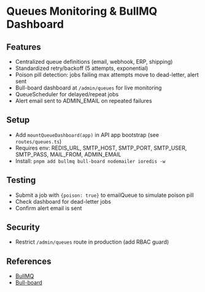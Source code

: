 # Queues Monitoring & BullMQ Dashboard

## Features
- Centralized queue definitions (email, webhook, ERP, shipping)
- Standardized retry/backoff (5 attempts, exponential)
- Poison pill detection: jobs failing max attempts move to dead-letter, alert sent
- Bull-board dashboard at `/admin/queues` for live monitoring
- QueueScheduler for delayed/repeat jobs
- Alert email sent to ADMIN_EMAIL on repeated failures

## Setup
- Add `mountQueueDashboard(app)` in API app bootstrap (see `routes/queues.ts`)
- Requires env: REDIS_URL, SMTP_HOST, SMTP_PORT, SMTP_USER, SMTP_PASS, MAIL_FROM, ADMIN_EMAIL
- Install: `pnpm add bullmq bull-board nodemailer ioredis -w`

## Testing
- Submit a job with `{poison: true}` to emailQueue to simulate poison pill
- Check dashboard for dead-letter jobs
- Confirm alert email is sent

## Security
- Restrict `/admin/queues` route in production (add RBAC guard)

## References
- [BullMQ](https://docs.bullmq.io/)
- [Bull-board](https://github.com/felixmosh/bull-board)
